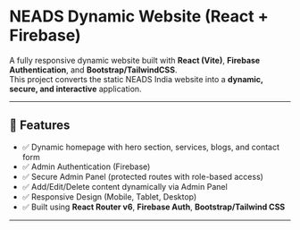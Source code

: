 # NEADS Dynamic Website (React + Firebase)

A fully responsive dynamic website built with **React (Vite)**, **Firebase Authentication**, and **Bootstrap/TailwindCSS**.  
This project converts the static NEADS India website into a **dynamic, secure, and interactive** application.

---

## 🚀 Features
- ✅ Dynamic homepage with hero section, services, blogs, and contact form  
- ✅ Admin Authentication (Firebase)  
- ✅ Secure Admin Panel (protected routes with role-based access)  
- ✅ Add/Edit/Delete content dynamically via Admin Panel  
- ✅ Responsive Design (Mobile, Tablet, Desktop)  
- ✅ Built using **React Router v6**, **Firebase Auth**, **Bootstrap/Tailwind CSS**

---
